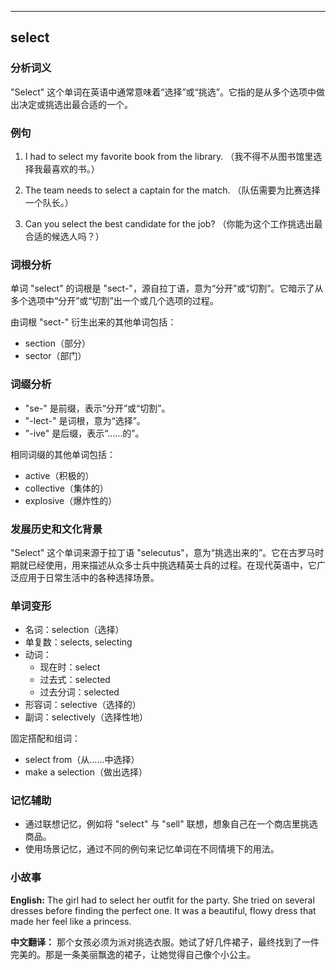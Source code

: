 
---------------
## select
### 分析词义
"Select" 这个单词在英语中通常意味着“选择”或“挑选”。它指的是从多个选项中做出决定或挑选出最合适的一个。

### 例句
1. I had to select my favorite book from the library.
   （我不得不从图书馆里选择我最喜欢的书。）

2. The team needs to select a captain for the match.
   （队伍需要为比赛选择一个队长。）

3. Can you select the best candidate for the job?
   （你能为这个工作挑选出最合适的候选人吗？）

### 词根分析
单词 "select" 的词根是 "sect-"，源自拉丁语，意为“分开”或“切割”。它暗示了从多个选项中“分开”或“切割”出一个或几个选项的过程。

由词根 "sect-" 衍生出来的其他单词包括：
- section（部分）
- sector（部门）

### 词缀分析
- "se-" 是前缀，表示“分开”或“切割”。
- "-lect-" 是词根，意为“选择”。
- "-ive" 是后缀，表示“……的”。

相同词缀的其他单词包括：
- active（积极的）
- collective（集体的）
- explosive（爆炸性的）

### 发展历史和文化背景
"Select" 这个单词来源于拉丁语 "selecutus"，意为“挑选出来的”。它在古罗马时期就已经使用，用来描述从众多士兵中挑选精英士兵的过程。在现代英语中，它广泛应用于日常生活中的各种选择场景。

### 单词变形
- 名词：selection（选择）
- 单复数：selects, selecting
- 动词：
  - 现在时：select
  - 过去式：selected
  - 过去分词：selected
- 形容词：selective（选择的）
- 副词：selectively（选择性地）

固定搭配和组词：
- select from（从……中选择）
- make a selection（做出选择）

### 记忆辅助
- 通过联想记忆，例如将 "select" 与 "sell" 联想，想象自己在一个商店里挑选商品。
- 使用场景记忆，通过不同的例句来记忆单词在不同情境下的用法。

### 小故事
**English:**
The girl had to select her outfit for the party. She tried on several dresses before finding the perfect one. It was a beautiful, flowy dress that made her feel like a princess.

**中文翻译：**
那个女孩必须为派对挑选衣服。她试了好几件裙子，最终找到了一件完美的。那是一条美丽飘逸的裙子，让她觉得自己像个小公主。


